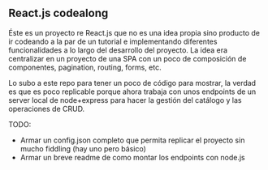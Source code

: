 ## React.js codealong

Éste es un proyecto re React.js que no es una idea propia sino producto de ir codeando a la par de un tutorial e implementando diferentes funcionalidades a lo largo del desarrollo del proyecto. La idea era centralizar en un proyecto de una SPA con un poco de composición de componentes, pagination, routing, forms, etc.

Lo subo a este repo para tener un poco de código para mostrar, la verdad es que es poco replicable porque ahora trabaja con unos endpoints de un server local de node+express para hacer la gestión del catálogo y las operaciones de CRUD.

TODO:

- Armar un config.json completo que permita replicar el proyecto sin mucho fiddling (hay uno pero básico)
- Armar un breve readme de como montar los endpoints con node.js
